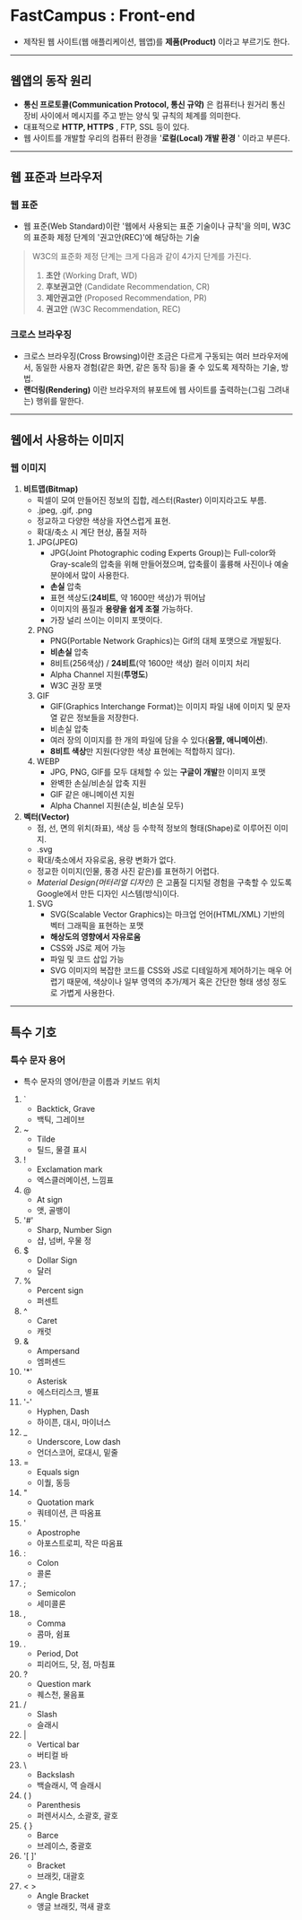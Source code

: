 # FastCampus : Front-end
- 제작된 웹 사이트(웹 애플리케이션, 웹앱)를 **제품(Product)** 이라고 부르기도 한다.

----

## 웹앱의 동작 원리
- **통신 프로토콜(Communication Protocol, 통신 규약)** 은 컴퓨터나 원거리 통신 장비 사이에서 메시지를 주고 받는 양식 및 규칙의 체계를 의미한다.
- 대표적으로 **HTTP, HTTPS** , FTP, SSL 등이 있다.
- 웹 사이트를 개발할 우리의 컴퓨터 환경을 '**로컬(Local) 개발 환경** ' 이라고 부른다.

----

## 웹 표준과 브라우저
### 웹 표준
- 웹 표준(Web Standard)이란 '웹에서 사용되는 표준 기술이나 규칙'을 의미, W3C의 표준화 제정 단계의 '권고안(REC)'에 해당하는 기술

> W3C의 표준화 제정 단계는 크게 다음과 같이 4가지 단계를 가진다. <br>
> 1. **초안** (Working Draft, WD) <br>
> 2. **후보권고안** (Candidate Recommendation, CR) <br>
> 3. **제안권고안** (Proposed Recommendation, PR) <br>
> 4. **권고안** (W3C Recommendation, REC)

### 크로스 브라우징
- 크로스 브라우징(Cross Browsing)이란 조금은 다르게 구동되는 여러 브라우저에서, 동일한 사용자 경험(같은 화면, 같은 동작 등)을 줄 수 있도록 제작하는 기술, 방법.
- **랜더링(Rendering)** 이란 브라우저의 뷰포트에 웹 사이트를 출력하는(그림 그려내는) 행위를 말한다.

----

## 웹에서 사용하는 이미지
### 웹 이미지
1. **비트맵(Bitmap)**
    - 픽셀이 모여 만들어진 정보의 집합, 레스터(Raster) 이미지라고도 부름.
    - .jpeg, .gif, .png
    - 정교하고 다양한 색상을 자연스럽게 표현.
    - 확대/축소 시 계단 현상, 품질 저하
    1. JPG(JPEG)
        - JPG(Joint Photographic coding Experts Group)는 Full-color와 Gray-scale의 압축을 위해 만들어졌으며, 압축률이 훌륭해 사진이나 예술 분야에서 많이 사용한다.
        - **손실** 압축
        - 표현 색상도(**24비트**, 약 1600만 색상)가 뛰어남
        - 이미지의 품질과 **용량을 쉽게 조절** 가능하다.
        - 가장 널리 쓰이는 이미지 포맷이다.
    2. PNG
        - PNG(Portable Network Graphics)는 Gif의 대체 포맷으로 개발됬다.
        - **비손실** 압축
        - 8비트(256색상) / **24비트**(약 1600만 색상) 컬러 이미지 처리
        - Alpha Channel 지원(**투명도**)
        - W3C 권장 포맷
    3. GIF
        - GIF(Graphics Interchange Format)는 이미지 파일 내에 이미지 및 문자열 같은 정보들을 저장한다.
        - 비손실 압축
        - 여러 장의 이미지를 한 개의 파일에 담을 수 있다(**움짤, 애니메이션**).
        - **8비트 색상**만 지원(다양한 색상 표현에는 적합하지 않다).
    4. WEBP
        - JPG, PNG, GIF를 모두 대체할 수 있는 **구글이 개발**한 이미지 포맷
        - 완벽한 손실/비손실 압축 지원
        - GIF 같은 애니메이션 지원
        - Alpha Channel 지원(손실, 비손실 모두)
2. **벡터(Vector)**
    - 점, 선, 면의 위치(좌표), 색상 등 수학적 정보의 형태(Shape)로 이루어진 이미지.
    - .svg
    - 확대/축소에서 자유로움, 용량 변화가 없다.
    - 정교한 이미지(인물, 풍경 사진 같은)를 표현하기 어렵다.
    - _Material Design(머터리얼 디자인)_ 은 고품질 디지털 경험을 구축할 수 있도록 Google에서 만든 디자인 시스템(방식)이다.
    1. SVG
        - SVG(Scalable Vector Graphics)는 마크업 언어(HTML/XML) 기반의 벡터 그래픽을 표현하는 포맷
        - **해상도의 영향에서 자유로움**
        - CSS와 JS로 제어 가능
        - 파일 및 코드 삽입 가능 
        - SVG 이미지의 복잡한 코드를 CSS와 JS로 디테일하게 제어하기는 매우 어렵기 때문에, 색상이나 일부 영역의 추가/제거 혹은 간단한 형태 생성 정도로 가볍게 사용한다.

----

## 특수 기호
### 특수 문자 용어
- 특수 문자의 영어/한글 이름과 키보드 위치
1. `
    - Backtick, Grave
    - 백틱, 그레이브
1. ~
    - Tilde
    - 틸드, 물결 표시
1. !
    - Exclamation mark
    - 엑스클러메이션, 느낌표
1. @
    - At sign
    - 앳, 골뱅이
1. '#'
    - Sharp, Number Sign
    - 샵, 넘버, 우물 정
1. $
    - Dollar Sign
    - 달러
1. %
    - Percent sign
    - 퍼센트
1. ^
    - Caret
    - 캐럿
1. &
    - Ampersand
    - 엠퍼센드
1. '*'
    - Asterisk
    - 에스터리스크, 별표
1. '-'
    - Hyphen, Dash
    - 하이픈, 대시, 마이너스
1. _
    - Underscore, Low dash
    - 언더스코어, 로대시, 밑줄
1. =
    - Equals sign
    - 이퀄, 동등
1. "
    - Quotation mark
    - 쿼테이션, 큰 따옴표
1. '
    - Apostrophe
    - 아포스트로피, 작은 따옴표
1. :
    - Colon
    - 콜론
1. ;
    - Semicolon
    - 세미콜론
1. ,
    - Comma
    - 콤마, 쉼표
1. .
    - Period, Dot
    - 피리어드, 닷, 점, 마침표
1. ?
    - Question mark
    - 퀘스천, 물음표
1. /
    - Slash
    - 슬래시
1. |
    - Vertical bar
    - 버티컬 바
1. \
    - Backslash
    - 백슬래시, 역 슬래시
1. ( )
    - Parenthesis
    - 퍼렌서시스, 소괄호, 괄호
1. { }
    - Barce
    - 브레이스, 중괄호
1. '[ ]'
    - Bracket
    - 브래킷, 대괄호
1. < >
    - Angle Bracket
    - 앵글 브래킷, 꺽새 괄호